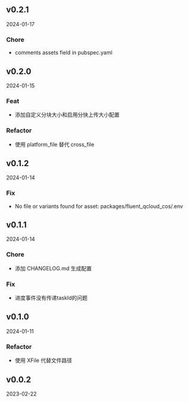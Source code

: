 
## v0.2.1

2024-01-17

### Chore

* comments assets field in pubspec.yaml


## v0.2.0

2024-01-15

### Feat

* 添加自定义分块大小和启用分快上传大小配置

### Refactor

* 使用 platform_file 替代 cross_file


## v0.1.2

2024-01-14

### Fix

* No file or variants found for asset: packages/fluent_qcloud_cos/.env


## v0.1.1

2024-01-14

### Chore

* 添加 CHANGELOG.md 生成配置

### Fix

* 进度事件没有传递taskId的问题


## v0.1.0

2024-01-11

### Refactor

* 使用 XFile 代替文件路径


## v0.0.2

2023-02-22

